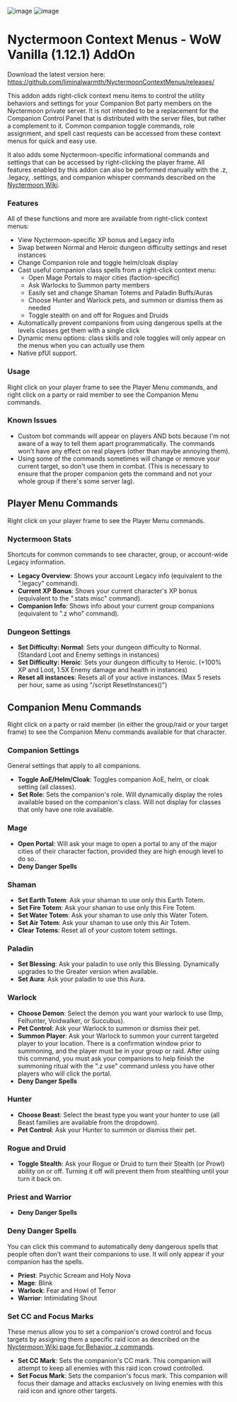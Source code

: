 ![image](https://github.com/user-attachments/assets/7b35c7f4-55c4-41cf-a0c3-88193d03d849) ![image](https://github.com/user-attachments/assets/6349a470-9379-4217-9b23-b55367ebe12a)


# Nyctermoon Context Menus - WoW Vanilla (1.12.1) AddOn

Download the latest version here: https://github.com/liminalwarmth/NyctermoonContextMenus/releases/

This addon adds right-click context menu items to control the utility behaviors and settings for your Companion Bot party members on the Nyctermoon private server. It is not intended to be a replacement for the Companion Control Panel that is distributed with the server files, but rather a complement to it. Common companion toggle commands, role assignment, and spell cast requests can be accessed from these context menus for quick and easy use.

It also adds some Nyctermoon-specific informational commands and settings that can be accessed by right-clicking the player frame. All features enabled by this addon can also be performed manually with the .z, .legacy, .settings, and companion whisper commands described on the [Nyctermoon Wiki](http://nyctermoon.wikidot.com/).

### Features

All of these functions and more are available from right-click context menus:

- View Nyctermoon-specific XP bonus and Legacy info
- Swap between Normal and Heroic dungeon difficulty settings and reset instances
- Change Companion role and toggle helm/cloak display
- Cast useful companion class spells from a right-click context menu:
  - Open Mage Portals to major cities (faction-specific)
  - Ask Warlocks to Summon party members
  - Easily set and change Shaman Totems and Paladin Buffs/Auras
  - Choose Hunter and Warlock pets, and summon or dismiss them as needed
  - Toggle stealth on and off for Rogues and Druids
- Automatically prevent companions from using dangerous spells at the levels classes get them with a single click
- Dynamic menu options: class skills and role toggles will only appear on the menus when you can actually use them
- Native pfUI support.

### Usage

Right click on your player frame to see the Player Menu commands, and right click on a party or raid member to see the Companion Menu commands.

### Known Issues

- Custom bot commands will appear on players AND bots because I'm not aware of a way to tell them apart programmatically. The commands won't have any effect on real players (other than maybe annoying them).
- Using some of the commands sometimes will change or remove your current target, so don't use them in combat. (This is necessary to ensure that the proper companion gets the command and not your whole group if there's some server lag).

## Player Menu Commands

Right click on your player frame to see the Player Menu commands.

### Nyctermoon Stats

Shortcuts for common commands to see character, group, or account-wide Legacy information.

- **Legacy Overview**: Shows your account Legacy info (equivalent to the ".legacy" command).
- **Current XP Bonus**: Shows your current character's XP bonus (equivalent to the ".stats misc" command).
- **Companion Info**: Shows info about your current group companions (equivalent to ".z who" command).

### Dungeon Settings

- **Set Difficulty: Normal**: Sets your dungeon difficulty to Normal. (Standard Loot and Enemy settings in instances)
- **Set Difficulty: Heroic**: Sets your dungeon difficulty to Heroic. (+100% XP and Loot, 1.5X Enemy damage and health in instances)
- **Reset all instances**: Resets all of your active instances. (Max 5 resets per hour, same as using "/script ResetInstances()")

## Companion Menu Commands

Right click on a party or raid member (in either the group/raid or your target frame) to see the Companion Menu commands available for that character.

### Companion Settings

General settings that apply to all companions.

- **Toggle AoE/Helm/Cloak**: Toggles companion AoE, helm, or cloak setting (all classes).
- **Set Role**: Sets the companion's role. Will dynamically display the roles available based on the companion's class. Will not display for classes that only have one role available.

### Mage

- **Open Portal**: Will ask your mage to open a portal to any of the major cities of their character faction, provided they are high enough level to do so.
- **Deny Danger Spells**

### Shaman

- **Set Earth Totem**: Ask your shaman to use only this Earth Totem.
- **Set Fire Totem**: Ask your shaman to use only this Fire Totem.
- **Set Water Totem**: Ask your shaman to use only this Water Totem.
- **Set Air Totem**: Ask your shaman to use only this Air Totem.
- **Clear Totems**: Reset all of your custom totem settings.

### Paladin

- **Set Blessing**: Ask your paladin to use only this Blessing. Dynamically upgrades to the Greater version when available.
- **Set Aura**: Ask your paladin to use this Aura.

### Warlock

- **Choose Demon**: Select the demon you want your warlock to use (Imp, Felhunter, Voidwalker, or Succubus).
- **Pet Control**: Ask your Warlock to summon or dismiss their pet.
- **Summon Player**: Ask your Warlock to summon your current targeted player to your location. There is a confirmation window prior to summoning, and the player must be in your group or raid. After using this command, you must ask your companions to help finish the summoning ritual with the ".z use" command unless you have other players who will click the portal.
- **Deny Danger Spells**

### Hunter

- **Choose Beast**: Select the beast type you want your hunter to use (all Beast families are available from the dropdown).
- **Pet Control**: Ask your Hunter to summon or dismiss their pet.

### Rogue and Druid

- **Toggle Stealth**: Ask your Rogue or Druid to turn their Stealth (or Prowl) ability on or off. Turning it off will prevent them from stealthing until your turn it back on.

### Priest and Warrior

- **Deny Danger Spells**

### Deny Danger Spells

You can click this command to automatically deny dangerous spells that people often don't want their companions to use. It will only appear if your companion has the spells.

- **Priest**: Psychic Scream and Holy Nova
- **Mage**: Blink
- **Warlock**: Fear and Howl of Terror
- **Warrior**: Intimidating Shout

### Set CC and Focus Marks

These menus allow you to set a companion's crowd control and focus targets by assigning them a specific raid icon as described on the [Nyctermoon Wiki page for Behavior .z commands](http://nyctermoon.wikidot.com/zcommands#toc19).

- **Set CC Mark**: Sets the companion's CC mark. This companion will attempt to keep all enemies with this raid icon crowd controlled.
- **Set Focus Mark**: Sets the companion's focus mark. This companion will focus their damage and attacks exclusively on living enemies with this raid icon and ignore other targets.
